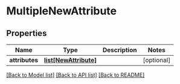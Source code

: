# MultipleNewAttribute

## Properties
Name | Type | Description | Notes
------------ | ------------- | ------------- | -------------
**attributes** | [**list[NewAttribute]**](NewAttribute.md) |  | [optional] 

[[Back to Model list]](../README.md#documentation-for-models) [[Back to API list]](../README.md#documentation-for-api-endpoints) [[Back to README]](../README.md)


